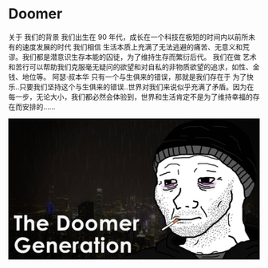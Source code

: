 # Doomer

关于
我们的背景
我们出生在 90 年代，成长在一个科技在极短的时间内以前所未有的速度发展的时代
我们相信
生活本质上充满了无法逃避的痛苦、无意义和荒谬。我们都是潜意识生存本能的囚徒，为了维持生存而繁衍后代。
我们在做
艺术和苦行可以帮助我们克服毫无疑问的欲望和对自私的非物质欲望的追求，如性、金钱、地位等。
阿瑟·叔本华
只有一个与生俱来的错误，那就是我们存在于
为了快乐..只要我们坚持这个与生俱来的错误..世界对我们来说似乎充满了矛盾。因为在每一步，无论大小，我们都必然会体验到，世界和生活肯定不是为了维持幸福的存在而安排的……



![maxresdefault](maxresdefault.jpg)

